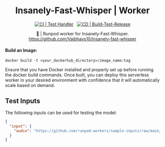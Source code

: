 <div align="center">

<h1>Insanely-Fast-Whisper | Worker</h1>

[![CI | Test Handler](https://github.com/runpod-workers/worker-template/actions/workflows/CI-test_handler.yml/badge.svg)](https://github.com/runpod-workers/worker-template/actions/workflows/CI-test_handler.yml)
&nbsp;
[![CD | Build-Test-Release](https://github.com/runpod-workers/worker-template/actions/workflows/build-test-release.yml/badge.svg)](https://github.com/runpod-workers/worker-template/actions/workflows/build-test-release.yml)

🚀 | Runpod worker for Insanely-Fast-Whisper. https://github.com/Vaibhavs10/insanely-fast-whisper

</div>

#### Build an Image:

`docker build -t <your_dockerhub_directory>/image_name:tag`

Ensure that you have Docker installed and properly set up before running the docker build commands. Once built, you can deploy this serverless worker in your desired environment with confidence that it will automatically scale based on demand.

## Test Inputs

The following inputs can be used for testing the model:

```json
{
  "input": {
    "audio": "https://github.com/runpod-workers/sample-inputs/raw/main/audio/gettysburg.wav"
  }
}
```
